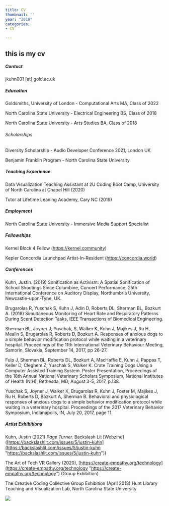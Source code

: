 ```yaml
---
title: CV
thumbnail: ''
year: "2018"
categories:
- CV

---
```

## this is my cv

##### Contact

jkuhn001 \[at\] gold.ac.uk

##### Education

Goldsmiths, University of London - Computational Arts MA, Class of 2022

North Carolina State University - Electrical Engineering BS, Class of 2018

North Carolina State University - Arts Studies BA, Class of 2018

###### Scholarships

Diversity Scholarship  - Audio Developer Conference 2021, London UK

Benjamin Franklin Program - North Carolina State University

##### Teaching Experience

Data Visualization Teaching Assistant at 2U Coding Boot Camp, University of North Carolina at Chapel Hill (2020)

Tutor at Lifetime Leaning Academy, Cary NC (2019)

##### Employment

North Carolina State University - Immersive Media Support Specialist

##### Fellowships

Kernel Block 4 Fellow (https://kernel.community)

Kepler Concordia Launchpad Artist-In-Resident (https://concordia.world)

##### Conferences 

Kuhn, Justin. (2019) Sonification as Activism: A Spatial Sonification of School Shootings Since Columbine, Concert Performance, 25th International Conference on Auditory Display, Northumbria University, Newcastle-upon-Tyne, UK.

Brugarolas R, Yuschak S, Kuhn J, Adin D, Roberts DL, Sherman BL, Bozkurt A. (2018) Simultaneous Monitoring of Heart Rate and Respiratory Patterns During Scent Detection Tasks, IEEE Transactions of Biomedical Engineering.

Sherman BL, Joyner J, Yuschak, S, Walker K, Kuhn J, Majikes J, Ru H, Mealin S, Brugarolas R, Roberts D, Bozkurt A. Responses of anxious dogs to a simple behavior modification protocol while waiting in a veterinary hospital. Proceedings of the 11th International Veterinary Behaviour Meeting, Samorin, Slovakia, September 14, 2017, pp 26-27.

Fulp J, Sherman BL, Roberts DL, Bozkurt A, MacHaffie E, Kuhn J, Pappas T, Keller D, Cleghem Z, Yuschak S, Walker K. Crate Training Dogs Using a Computer Assisted Training System. Poster Presentation, Proceedings of the 18th Annual National Veterinary Scholars Symposium, National Institutes of Health (NIH), Bethesda, MD, August 3-5, 2017, p.138.

Yuschak S, Joyner J, Walker K, Brugarolas R, Kuhn J, Foster M, Majikes J, Ru H, Roberts D, Bozkurt A, Sherman B. Behavioral and physiological responses of anxious dogs to a simple behavior modification protocol while waiting in a veterinary hospital. Proceedings of the 2017 Veterinary Behavior Symposium, Indianapolis, IN, July 20, 2017, page 11.

##### Artist Exhibitions

Kuhn, Justin (2021) _Page Turner._ Backslash Lit \[Webzine\] ([https://backslashlit.com/issues/5/justin-kuhn](https://backslashlit.com/issues/5/justin-kuhn "https://backslashlit.com/issues/5/justin-kuhn"))

The Art of Tech VR Gallery (2020), [https://create-empathy.org/technology](https://create-empathy.org/technology "https://create-empathy.org/technology") (Group Exhibition)

The Creative Coding Collective Group Exhibition (April 2018) Hunt Library Teaching and Visualization Lab, North Carolina State University 

![](/uploads/ebce4060883469.5aa7c8a544058.gif)